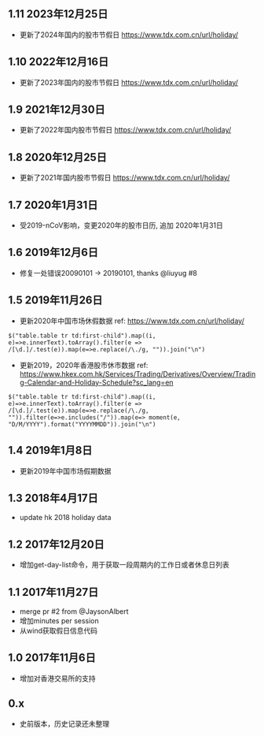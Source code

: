 1.11 2023年12月25日
--
* 更新了2024年国内的股市节假日 <https://www.tdx.com.cn/url/holiday/>
 
1.10 2022年12月16日
--
* 更新了2023年国内的股市节假日 <https://www.tdx.com.cn/url/holiday/>

1.9 2021年12月30日
---

* 更新了2022年国内股市节假日 <https://www.tdx.com.cn/url/holiday/>

1.8 2020年12月25日
---

* 更新了2021年国内股市节假日 <https://www.tdx.com.cn/url/holiday/>

1.7 2020年1月31日
---

* 受2019-nCoV影响，变更2020年的股市日历, 追加 2020年1月31日

1.6 2019年12月6日
---

* 修复一处错误20090101 -> 20190101, thanks @liuyug #8
  
1.5 2019年11月26日
---

* 更新2020年中国市场休假数据 ref: <https://www.tdx.com.cn/url/holiday/>

```
$("table.table tr td:first-child").map((i, e)=>e.innerText).toArray().filter(e => /[\d.]/.test(e)).map(e=>e.replace(/\./g, "")).join("\n")
```

* 更新2019，2020年香港股市休市数据 ref: <https://www.hkex.com.hk/Services/Trading/Derivatives/Overview/Trading-Calendar-and-Holiday-Schedule?sc_lang=en>

```
$("table.table tr td:first-child").map((i, e)=>e.innerText).toArray().filter(e => /[\d.]/.test(e)).map(e=>e.replace(/\./g, "")).filter(e=>e.includes("/")).map(e=> moment(e, "D/M/YYYY").format("YYYYMMDD")).join("\n")
```

1.4 2019年1月8日
---

* 更新2019年中国市场假期数据

1.3 2018年4月17日
---

* update hk 2018 holiday data

1.2 2017年12月20日
---

* 增加get-day-list命令，用于获取一段周期内的工作日或者休息日列表

1.1 2017年11月27日
---

* merge pr #2 from @JaysonAlbert
* 增加minutes per session
* 从wind获取假日信息代码

1.0 2017年11月6日
---

* 增加对香港交易所的支持

0.x
---

* 史前版本，历史记录还未整理
